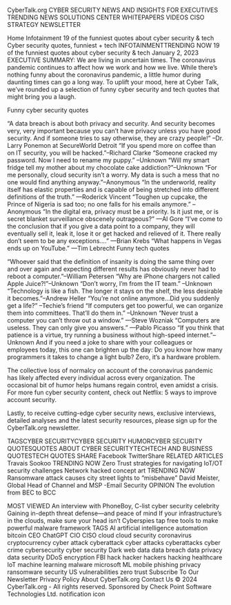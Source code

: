 
CyberTalk.org
CYBER SECURITY NEWS AND INSIGHTS FOR EXECUTIVES
TRENDING
NEWS
SOLUTIONS CENTER
WHITEPAPERS
VIDEOS
CISO STRATEGY
NEWSLETTER
 
Home  Infotainment  19 of the funniest quotes about cyber security & tech
Cyber security quotes, funniest + tech
INFOTAINMENTTRENDING NOW
19 of the funniest quotes about cyber security & tech
January 2, 2023
EXECUTIVE SUMMARY:
We are living in uncertain times. The coronavirus pandemic continues to affect how we work and how we live. While there’s nothing funny about the coronavirus pandemic, a little humor during daunting times can go a long way. To uplift your mood, here at Cyber Talk, we’ve rounded up a selection of funny cyber security and tech quotes that might bring you a laugh.

Funny cyber security quotes

“A data breach is about both privacy and security. And security becomes very, very important because you can’t have privacy unless you have good security. And if someone tries to say otherwise, they are crazy people!” –Dr. Larry Ponemon at SecureWorld Detroit
“If you spend more on coffee than on IT security, you will be hacked.”–Richard Clarke
“Someone cracked my password. Now I need to rename my puppy.” –Unknown
“Will my smart fridge tell my mother about my chocolate cake addiction?”–Unknown
“For me personally, cloud security isn’t a worry. My data is such a mess that no one would find anything anyway.”–Anonymous
“In the underworld, reality itself has elastic properties and is capable of being stretched into different definitions of the truth.” —Roderick Vincent
“Toughen up cupcake, the Prince of Nigeria is sad too; no one falls for his emails anymore.” –Anonymous
“In the digital era, privacy must be a priority. Is it just me, or is secret blanket surveillance obscenely outrageous?” —Al Gore
“I’ve come to the conclusion that if you give a data point to a company, they will eventually sell it, leak it, lose it or get hacked and relieved of it. There really don’t seem to be any exceptions….” —Brian Krebs
“What happens in Vegas ends up on YouTube.” —Tim Lebrecht
Funny tech quotes

“Whoever said that the definition of insanity is doing the same thing over and over again and expecting different results has obviously never had to reboot a computer.”–William Petersen
“Why are iPhone chargers not called Apple Juice?!”–Unknown
“Don’t worry, I’m from the IT team.” –Unknown
“Technology is like a fish. The longer it stays on the shelf, the less desirable it becomes.”–Andrew Heller
“You’re not online anymore…Did you suddenly get a life?” –Techie’s friend
“If computers get too powerful, we can organize them into committees. That’ll do them in.” –Unknown
“Never trust a computer you can’t throw out a window.” —Steve Wozniak
“Computers are useless. They can only give you answers.” —Pablo Picasso
“If you think that patience is a virtue, try running a business without high-speed internet.”–Unknown
And if you need a joke to share with your colleagues or employees today, this one can brighten up the day: Do you know how many programmers it takes to change a light bulb? Zero, it’s a hardware problem.

The collective loss of normalcy on account of the coronavirus pandemic has likely affected every individual across every organization. The occasional bit of humor helps humans regain control, even amidst a crisis. For more fun cyber security content, check out Netflix: 5 ways to improve account security.

Lastly, to receive cutting-edge cyber security news, exclusive interviews, detailed analyses and the latest security resources, please sign up for the CyberTalk.org newsletter.

TAGSCYBER SECURITYCYBER SECURITY HUMORCYBER SECURITY QUOTESQUOTES ABOUT CYBER SECURITYTECHTECH AND BUSINESS QUOTESTECH QUOTES
SHARE Facebook TwitterShare
RELATED ARTICLES
Travais Sookoo
TRENDING NOW
Zero Trust strategies for navigating IoT/OT security challenges
Network hacked concept art
TRENDING NOW
Ransomware attack causes city street lights to “misbehave”
David Meister, Global Head of Channel and MSP -Email Security
OPINION
The evolution from BEC to BCC
 



 



 



 



 


 


 


MOST VIEWED 
An interview with PhoneBoy, C-list cyber security celebrity
Gaining in-depth threat defense—and peace of mind
If your infrastructure’s in the clouds, make sure your head isn’t
Cyberspies tap free tools to make powerful malware framework
TAGS 
AI   artificial intelligence   automation   bitcoin   CEO   ChatGPT   CIO   CISO   cloud   cloud security   coronavirus   cryptocurrency   cyber attack   cyberattack   cyber attacks   cyberattacks   cyber crime   cybersecurity   cyber security   Dark web   data   data breach   data privacy   data security   DDoS   encryption   FBI   hack   hacker   hackers   hacking   healthcare   IoT   machine learning   malware   microsoft   ML   mobile   phishing   privacy   ransomware   security   US   vulnerabilities   zero trust 
Subscribe To Our Newsletter Privacy Policy About CyberTalk.org Contact Us
© 2024 CyberTalk.org - All rights reserved.
Sponsored by Check Point Software Technologies Ltd.
notification icon
